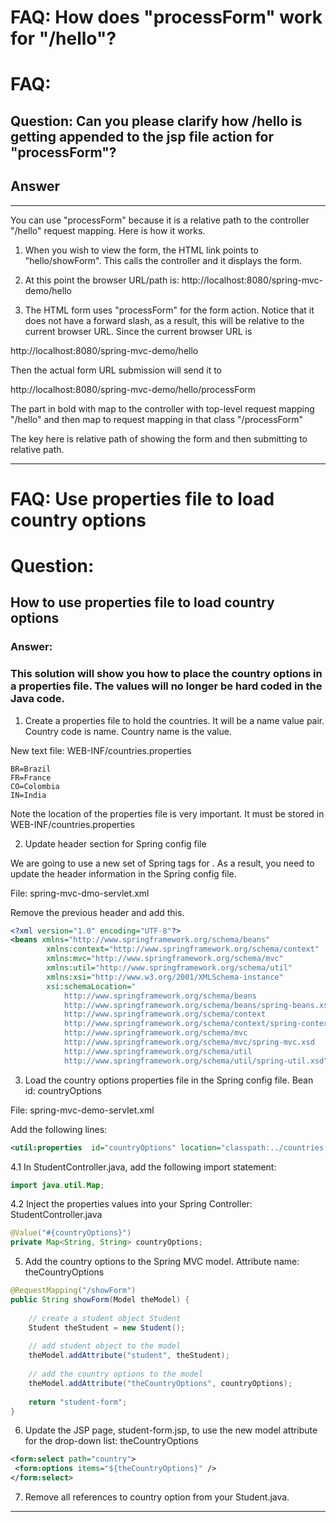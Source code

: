 # FAQ: How does "processForm" work for "/hello"?
# FAQ: 

## Question: Can you please clarify how /hello is getting appended to the jsp file action for "processForm"?

## Answer
---
You can use "processForm" because it is a relative path to the controller "/hello" request mapping. Here is how it works.

1. When you wish to view the form, the HTML link points to "hello/showForm". This calls the controller and it displays the form.

2. At this point the browser URL/path is: http://localhost:8080/spring-mvc-demo/hello

3. The HTML form uses "processForm" for the form action. Notice that it does not have a forward slash, as a result, this will be relative to the current browser URL. Since the current browser URL is 

http://localhost:8080/spring-mvc-demo/hello

Then the actual form URL submission will send it to

http://localhost:8080/spring-mvc-demo/hello/processForm

The part in bold with map to the controller with top-level request mapping "/hello" and then map to request mapping in that class "/processForm"

The key here is relative path of showing the form and then submitting to relative path.

---

# FAQ: Use properties file to load country options
# Question: 

## How to use properties file to load country options

### Answer:

### This solution will show you how to place the country options in a properties file. The values will no longer be hard coded in the Java code.

1. Create a properties file to hold the countries. It will be a name value pair.  Country code is name. Country name is the value.

New text file:  WEB-INF/countries.properties
```
BR=Brazil 
FR=France 
CO=Colombia 
IN=India
```
Note the location of the properties file is very important. It must be stored in WEB-INF/countries.properties

2. Update header section for Spring config file

We are going to use a new set of Spring tags for <util>. As a result, you need to update the header information in the Spring config file.

File: spring-mvc-dmo-servlet.xml

Remove the previous header and add this.
```xml
<?xml version="1.0" encoding="UTF-8"?>
<beans xmlns="http://www.springframework.org/schema/beans" 
        xmlns:context="http://www.springframework.org/schema/context" 
        xmlns:mvc="http://www.springframework.org/schema/mvc" 
        xmlns:util="http://www.springframework.org/schema/util" 
        xmlns:xsi="http://www.w3.org/2001/XMLSchema-instance" 
        xsi:schemaLocation="
            http://www.springframework.org/schema/beans     
            http://www.springframework.org/schema/beans/spring-beans.xsd     
            http://www.springframework.org/schema/context     
            http://www.springframework.org/schema/context/spring-context.xsd     
            http://www.springframework.org/schema/mvc         
            http://www.springframework.org/schema/mvc/spring-mvc.xsd 
            http://www.springframework.org/schema/util     
            http://www.springframework.org/schema/util/spring-util.xsd">
  ```
3. Load the country options properties file in the Spring config file. Bean id: countryOptions

File: spring-mvc-demo-servlet.xml

Add the following lines:
```xml
<util:properties  id="countryOptions" location="classpath:../countries.properties" /> 
```

4.1 In StudentController.java, add the following import statement:
  
```java
import java.util.Map;
```
4.2 Inject the properties values into your Spring Controller: StudentController.java
```java
@Value("#{countryOptions}") 
private Map<String, String> countryOptions;
```
5. Add the country options to the Spring MVC model. Attribute name: theCountryOptions

```java
@RequestMapping("/showForm") 
public String showForm(Model theModel) { 
 
    // create a student object Student 
    Student theStudent = new Student();
 
    // add student object to the model 
    theModel.addAttribute("student", theStudent); 
 
    // add the country options to the model 
    theModel.addAttribute("theCountryOptions", countryOptions); 
 
    return "student-form"; 
}
```
6. Update the JSP page, student-form.jsp, to use the new model attribute for the drop-down list: theCountryOptions
```xml
<form:select path="country"> 
 <form:options items="${theCountryOptions}" />
</form:select>
```
  
7. Remove all references to country option from your Student.java.  

---
